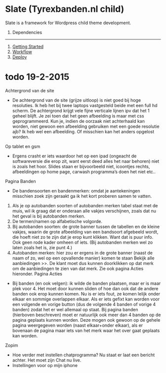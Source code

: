 Slate (Tyrexbanden.nl child)
=====

Slate is a framework for Wordpress child theme development.

1. Dependencies
---------------

1. [Getting Started](https://github.com/Kah0ona/slate/wiki/1.-getting-started)
2. [Workflow](https://github.com/Kah0ona/slate/wiki/2.-workflow)
3. [Deploy](https://github.com/Kah0ona/slate/wiki/3.-deploy)


todo 19-2-2015
==============
Achtergrond van de site
-	De achtergrond van de site (grijze uitloop) is niet goed bij hoge resoluties. Ik heb het bij twee laptops vastgesteld beide met een full hd scherm. De achtergrond krijgt vele fijne verticale lijnen ipv dat het 1 geheel blijft.
Je zei toen dat het geen afbeelding is maar met css geprogrammeerd. Kun je, indien de oorzaak niet achterhaald kan worden, niet gewoon een afbeelding gebruiken met een goede resolutie ajb? Ik heb wel een afbeelding. Of misschien kan het anders opgelost worden.

Op tablet en gsm
-	Ergens crasht er iets waardoor het op een ipad (ongeacht de softwareversie die erop zit, want eerst deed alles het naar behoren) niet is zoals het hoor. Slides staan er bijvoorbeeld niet, icoontjes rechts, afbeeldingen op home page, carwash programma’s doen het niet etc..

Pagina Banden
-	De bandensoorten en bandenmerken: omdat je aantekeningen misschien zoek zijn geraakt ga ik het kort proberen samen te vatten.
1.	Als je op autobanden soorten of autobanden merken tabel staat met de muis, wil ik graag dat er onderaan alle vakjes verschijnen, zoals dat nu het geval is bij autobanden merken.
2.	De termen/namen op alfabetische volgorde.
3.	Bij autobanden soorten: de grote banner tussen de tabellen en de kleine vakjes, waarin de grote afbeelding van een bandsoort afgebeeld wordt, die hoeft niet zo te zijn dat je erop kunt klikken. Want dat is puur info. Ook geen rode kader omheen of iets. (Bij autobanden merken wel zo laten zoals het is, zie punt 4.)
4.	Autobanden merken: hier zou er ergens in de grote banner (naast de naam of zo, wel op een opvallende manier) komen te staan  Bekijk alle aanbiedingen >>. De klant moet dus kunnen doorklikken op dat merk om de aanbiedingen te zien van dat merk. Zie ook pagina Acties hieronder.
Pagina Acties
-	Bij banden (en ook velgen): ik wilde de banden plaatsen, maar er is maar plek voor 4. Het moet door kunnen sliden of hoe dan ook dat de andere banden ook erop kunnen komen. Nu is er iets fout, ze komen lelijk onder elkaar en sommige overlappen elkaar. Als er iets gefixt kan worden voor een volgende en vorige button (dus de volgende 4 banden of vorige 4 banden) zodat het er wel allemaal op staat. Bij pagina banden (hierboven beschreven) moet er natuurlijk ook meer dan 4 banden op de pagina geplaats kunnen worden. Deze mogen ook gewoon op de gehele pagina weergegeven worden (naast elkaar+onder elkaar), als er bovenaan de pagina maar iets van het merk waar het over gaat geplaats kan worden.

Zopim
-	Hoe verder met instellen chatprogramma? Nu staat er laat een bericht achter. Het moet zijn Chat nu live.
-	Instellingen voor op mijn iphone


